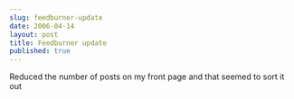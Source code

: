 ```yaml
---
slug: feedburner-update
date: 2006-04-14
layout: post
title: Feedburner update
published: true
---
```

Reduced the number of posts on my front page and that seemed to sort it out<img class="posterous_download_image" src="https://blogger.googleusercontent.com/tracker/8109338-114502837353342410?l=www.kinlan.co.uk%2Findex.html" height="1" alt="" width="1" />


